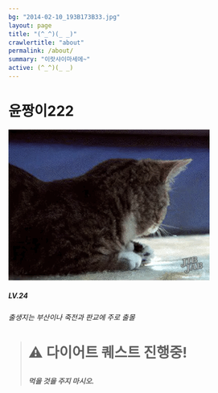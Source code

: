 ```yaml
---
bg: "2014-02-10_193B173B33.jpg"
layout: page
title: "(^_^)(_ _)"
crawlertitle: "about"
permalink: /about/
summary: "이랏샤이마세에~"
active: (^_^)(_ _)
---
```


# 윤짱이222
![크아앙 이미지](/assets/images/KakaoTalk_Photo_2017-08-12-15-36-54.gif)

##### LV.24 
###### 출생지는 부산이나 죽전과 판교에 주로 출몰 





<blockquote>
  <p> <h1> ⚠️ 다이어트 퀘스트 진행중! <p>
  <h5> 먹을 것을 주지 마시오.
  
